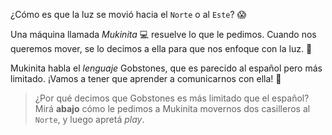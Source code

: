 <gs-toolbox toolbox-url="https://raw.githubusercontent.com/MumukiProject/mumuki-guia-gobstones-primeros-programas-kids/master/assets/toolbox_1553274591838.xml"></gs-toolbox>

¿Cómo es que la luz se movió hacia el `Norte` o al `Este`? :scream: 

Una máquina llamada _Mukinita_ :computer: resuelve lo que le pedimos. Cuando nos queremos mover, se lo decimos a ella para que nos enfoque con la luz. :flashlight:  

Mukinita habla el _lenguaje_ Gobstones, que es parecido al español pero más limitado. ¡Vamos a tener que aprender a comunicarnos con ella! :raising_hand:

> ¿Por qué decimos que Gobstones es más limitado que el español? Mirá **abajo** cómo le pedimos a Mukinita movernos dos casilleros al `Norte`, y luego apretá _play_. 
